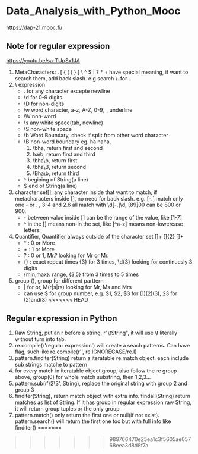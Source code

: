 # Data_Analysis_with_Python_Mooc
https://dap-21.mooc.fi/

## Note for regular expression
https://youtu.be/sa-TUpSx1JA
1. MetaCharacters: . [ { ( ) } ] \ ^ $ | ? * +   have special meaning, if want to search them, add back slash.
e.g search \\. for .
2. \ expression    
    - . for any character excepte newline
    - \d for 0-9 digits
    - \D for non-digits
    - \w word character, a-z, A-Z, 0-9, _ underline
    - \W non-word
    - \s any white space(tab, newline)
    - \S non-white space
    - \b Word Boundary, check if split from other word character
    - \B non-word boundary
        eg. ha haha,
        1. \bha, return first and second
        2. ha\b, return first and third
        3. \bha\b, return first
        4. \bha\B, return second
        5. \Bha\b, return third
    - ^ begining of String(a line)
    - $ end of String(a line)
3. character set[], any character inside that want to match, if metacharacters inside [], no need for back slash. e.g. [-.] match only one - or . , 3-4 and 2.6 all match with \d[-.]\d, [89]00 can be 800 or 900.
    - \- between value inside [] can be the range of the value, like [1-7]
    - ^ in the [] means non-in the set, like [^a-z] means non-lowercase letters.
4. Quantifier, Quantifier always outside of the character set []+ []{2} []*
    - \* : 0 or More
    - \+ : 1 or More
    - ? : 0 or 1, Mr\.? looking for Mr or Mr.
    - {} : exact repeat times {3} for 3 times, \d{3} looking for continuesly 3 digits
    - {min,max}: range, {3,5} from 3 times to 5 times
5. group (), group for different parttern
    - | for or, M(r|s|rs) looking for Mr, Ms and Mrs
    - can use $ for group number, e.g. $1, $2, $3 for (1)(2)(3), $2$3 for (2)and(3)
<<<<<<< HEAD

## Regular expression in Python
1. Raw String, put an r before a string, r"\tString", it will use \t literally without turn into tab.
2. re.compile(r'regular expression') will create a seach patterns. Can have flag, such like re.compile(r'', re.IGNORECASE/re.I)
3. pattern.finditer(String) return a iteratable re.match object, each include sub strings matche to pattern
4. for every match in iteratable object group, also follow the re group above, group(0) for whole match substring, then 1,2,3...
5. pattern.sub(r'\2\3', String), replace the original string with group 2 and group 3
6. finditer(String), return match object with extra info. findall(String) return matches as list of String. If it has group in regular expression raw String, it will return group tuples or the only group
7. pattern.match() only return the first one or null(if not exist). pattern.search() will return the first one too but with full info like finditer()
=======
>>>>>>> 989766470e25ea1c3f5605ae05768eea3d8d8f7a
